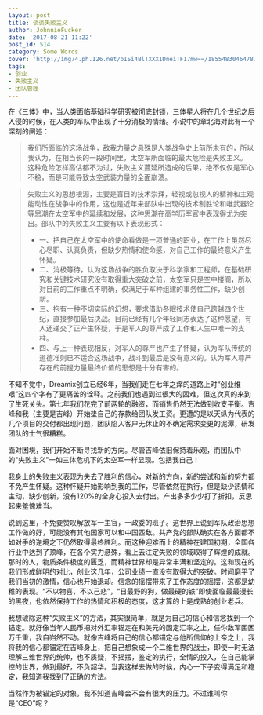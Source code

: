 ```yaml
---
layout: post
title: 谈谈失败主义
author: JohnnieFucker
date: '2017-08-21 11:22'
post_id: 514
category: Some Words
cover: 'http://img74.ph.126.net/oISi4BlTXXX1DneiTF17mw==/1855483046478766370.jpg'
tags:
- 创业
- 失败主义
- 团队管理
---
```


在《三体》中，当人类面临基础科学研究被彻底封锁，三体星人将在几个世纪之后入侵的时候，在人类的军队中出现了十分消极的情绪。小说中的章北海对此有一个深刻的阐述：


>我们所面临的这场战争，敌我力量之悬殊是人类战争史上前所未有的，所以我认为，在相当长的一段时间里，太空军所面临的最大危险是失败主义。
这种危险怎样高估都不为过，失败主义蔓延所造成的后果，绝不仅仅是军心不稳，而是可能导致太空武装力量的全面崩溃。

<!--break-->
>失败主义的思想根源，主要是盲目的技术崇拜，轻视或忽视人的精神和主观能动性在战争中的作用，这也是近年来部队中出现的技术制胜论和唯武器论等思潮在太空军中的延续和发展，这种思潮在高学历军官中表现得尤为突出。部队中的失败主义主要有以下表现形式：
>- 一、把自己在太空军中的使命看做是一项普通的职业，在工作上虽然尽心尽职、认真负责，但缺少热情和使命感，对自己工作的最终意义产生怀疑。
>- 二、消极等待，认为这场战争的胜负取决于科学家和工程师，在基础研究和关键技术研究没有取得重大突破之前，太空军只是空中楼阁，所以对目前的工作重点不明确，仅满足于军种组建的事务性工作，缺少创新。
>- 三、抱有一种不切实际的幻想，要求借助冬眠技术使自己跨越四个世纪，直接参加最后决战。目前已经有几个年轻同志表达了这种愿望，有人还递交了正产生怀疑，于是军人的尊严成了工作和人生中唯一的支柱。
>- 四、与上一种表现相反，对军人的尊严也产生了怀疑，认为军队传统的道德准则已不适合这场战争，战斗到最后是没有意义的。认为军人尊严存在的前提力量最终价值的思想是十分有害的。

不知不觉中，Dreamix创立已经6年，当我们走在七年之痒的道路上时“创业维艰”这四个字有了更痛苦的诠释。之前我们也遇到过很大的困难，但这次真的来到了生死关头。第七年我们花完了前两轮的融资，而销售仍然无法做到收支平衡。吉峰和我（主要是吉峰）开始垫自己的存款给团队发工资。更遭的是以天纵为代表的几个项目的交付都出现问题，团队陷入客户无休止的不确定需求变更的泥潭，研发团队的士气很糟糕。

面对困境，我们开始不断寻找新的方向。尽管吉峰依旧保持着乐观，而团队中的"失败主义"一如三体危机下的太空军一样显现。包括我自己！

我身上的失败主义表现为失去了胜利的信心，对新的方向，新的尝试和新的努力都不免产生怀疑。这种怀疑开始影响到我的工作，尽管依然在执行，但是缺少热情和主动，缺少创新，没有120%的全身心投入去付出。产出多多少少打了折扣，反思起来羞愧难当。

说到这里，不免要赞叹解放军一主官，一政委的班子。这世界上说到军队政治思想工作做的好，可能没有其他国家可以和中国匹敌。共产党的部队确实在各方面都不如对手的逆境之下仍然取得最终胜利。而这种迎难而上的精神在建国初期，全国各行业中达到了顶峰，在各个实力悬殊，看上去注定失败的领域取得了辉煌的成就。那时的人，物质条件极度的匮乏，而精神世界却是异常丰满和坚定的。这和现在的我们形成鲜明的对比，创业这几年，公司业绩一直没有取得大的突破。时间磨平了我们当初的激情，信心也开始退却。信念的摇摆带来了工作态度的摇摆，这都是幼稚的表现。“不以物喜，不以己悲”，“日最野的狗，做最硬的铁”即使面临最最漫长的黑夜，也依然保持工作的热情和积极的态度，这才算的上是成熟的创业老兵。

我想破除这种“失败主义”的方法，其实很简单，就是为自己的信心和信念找到一个锚定。就好像当年人民币把对外汇率锚定在和美元的固定汇率之上，任你敌军围困万千重，我自岿然不动。就像吉峰将自己的信心都锚定与他所信仰的上帝之上，我将我的信心都锚定在吉峰身上，把自己想象成一个二维世界的战士，即使一时无法理解三维世界的统帅，也不质疑，不摇摆，鉴定的执行，全情的投入，在自己能掌控的世界，做到最好，不负韶华。当我这样去做的时候，内心一下子变得满足和稳定，我知道我找到了正确的方法。

当然作为被锚定的对象，我不知道吉峰会不会有很大的压力。不过谁叫你是“CEO”呢？